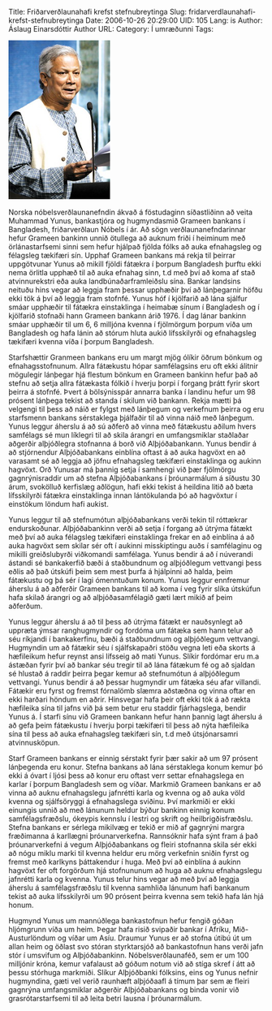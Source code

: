 Title: Friðarverðlaunahafi krefst stefnubreytinga
Slug: fridarverdlaunahafi-krefst-stefnubreytinga
Date: 2006-10-26 20:29:00
UID: 105
Lang: is
Author: Áslaug Einarsdóttir
Author URL: 
Category: Í umræðunni
Tags: 

![Muhammad Yunus](225.jpg)

Norska nóbelsverðlaunanefndin ákvað á föstudaginn síðastliðinn að veita Muhammad Yunus, bankastjóra og hugmyndasmið Grameen bankans í Bangladesh, friðarverðlaun Nóbels í ár. Að sögn verðlaunanefndarinnar hefur Grameen bankinn unnið ötullega að auknum friði í heiminum með örlánastarfsemi sinni sem hefur hjálpað fjölda fólks að auka efnahagsleg og félagsleg tækifæri sín. Upphaf Grameen bankans má rekja til þeirrar uppgötvunar Yunus að mikill fjöldi fátækra í þorpum Bangladesh þurftu ekki nema örlitla upphæð til að auka efnahag sinn, t.d með því að koma af stað atvinnurekstri eða auka landbúnaðarframleiðslu sína. Bankar landsins neituðu hins vegar að leggja fram þessar upphæðir því að lánþegarnir höfðu ekki tök á því að leggja fram stofnfé. Yunus hóf í kjölfarið að lána sjálfur smáar upphæðir til fátækra einstaklinga í heimabæ sínum í Bangladesh og í kjölfarið stofnaði hann Grameen bankann árið 1976. Í dag lánar bankinn smáar upphæðir til um 6, 6 milljóna kvenna í fjölmörgum þorpum víða um Bangladesh og hafa lánin að stórum hluta aukið lífsskilyrði og efnahagsleg tækifæri kvenna víða í þorpum Bangladesh. 

Starfshættir Granmeen bankans eru um margt mjög ólíkir öðrum bönkum og efnahagsstofnunum. Allra fátækustu hópar samfélagsins eru oft ekki álitnir mögulegir lánþegar hjá flestum bönkum en Grameen bankinn hefur það að stefnu að setja allra fátækasta fólkið í hverju þorpi í forgang þrátt fyrir skort þeirra á stofnfé. Þvert á bölsýnisspár annarra banka í landinu hefur um 98 prósent lánþega tekist að standa í skilum við bankann. Rekja mætti þá velgengi til þess að náið er fylgst með lánþegum og verkefnum þeirra og eru starfsmenn bankans sérstaklega þjálfaðir til að vinna náið með lánþegum. Yunus leggur áherslu á að sú aðferð að vinna með fátækustu aðilum hvers samfélags sé mun líklegri til að skila árangri en umfangsmiklar staðlaðar aðgerðir alþjóðlegra stofnanna á borð við Alþjóðabankann. Yunus bendir á að stjórnendur Alþjóðabankans einblína oftast á að auka hagvöxt en að varasamt sé að leggja að jöfnu efnahagsleg tækifæri einstaklinga og aukinn hagvöxt. Orð Yunusar má þannig setja í samhengi við þær fjölmörgu gagnrýnisraddir um að stefna Alþjóðabankans í þróunarmálum á síðustu 30 árum, svokölluð kerfislæg aðlögun, hafi ekki tekist á heildina litið að bæta lífsskilyrði fátækra einstaklinga innan lántökulanda þó að hagvöxtur í einstökum löndum hafi aukist.

Yunus leggur til að stefnumótun alþjóðabankans verði tekin til róttækrar endurskoðunar. Alþjóðabankinn verði að setja í forgang að útrýma fátækt með því að auka félagsleg tækifæri einstaklinga frekar en að einblína á að auka hagvöxt sem skilar sér oft í aukinni misskiptingu auðs í samfélaginu og mikilli greiðslubyrði viðkomandi samfélaga. Yunus bendir á að í núverandi ástandi sé bankakerfið bæði á staðbundnum og alþjóðlegum vettvangi þess eðlis að það útskúfi þeim sem mest þurfa á hjálpinni að halda, þeim fátækustu og þá sér í lagi ómenntuðum konum. Yunus leggur ennfremur áherslu á að aðferðir Grameen bankans til að koma í veg fyrir slíka útskúfun hafa skilað árangri og að alþjóðasamfélagið gæti lært mikið af þeim aðferðum. 

Yunus leggur áherslu á að til þess að útrýma fátækt er nauðsynlegt að uppræta ýmsar ranghugmyndir og fordóma um fátæka sem hann telur að séu ríkjandi í bankakerfinu, bæði á staðbundnum og alþjóðlegum vettvangi. Hugmyndin um að fátækir séu í sjálfskapaðri stöðu vegna leti eða skorts á hæfileikum hefur reynst ansi lífsseig að mati Yunus. Slíkir fordómar eru m.a ástæðan fyrir því að bankar séu tregir til að lána fátækum fé og að sjaldan sé hlustað á raddir þeirra þegar kemur að stefnumótun á alþjóðlegum vettvangi. Yunus bendir á að þessar hugmyndir um fátæka séu afar villandi. Fátækir eru fyrst og fremst fórnalömb slæmra aðstæðna og vinna oftar en ekki harðari höndum en aðrir. Hinsvegar hafa þeir oft ekki tök á að rækta hæfileika sína til jafns við þá sem betur eru staddir fjárhagslega, bendir Yunus á. Í starfi sínu við Grameen bankann hefur hann þannig lagt áherslu á að gefa þeim fátækustu í hverju þorpi tækifæri til þess að nýta hæfileika sína til þess að auka efnahagsleg tækifæri sín, t.d með útsjónarsamri atvinnusköpun.

Starf Grameen bankans er einnig sérstakt fyrir þær sakir að um 97 prósent lánþegenda eru konur. Stefna bankans að lána sérstaklega konum kemur þó ekki á óvart í ljósi þess að konur eru oftast verr settar efnahagslega en karlar í þorpum Bangladesh sem og víðar. Markmið Grameen bankans er að vinna að auknu efnahagslegu jafnrétti karla og kvenna og að auka völd kvenna og sjálfsöryggi á efnahagslega sviðinu. Því markmiði er ekki einungis unnið að með lánunum heldur býður bankinn einnig konum samfélagsfræðslu, ókeypis kennslu í lestri og skrift og heilbrigðisfræðslu. Stefna bankans er sérlega mikilvæg er tekið er mið af gagnrýni margra fræðimanna á karllægni þróunarverkefna. Rannsóknir hafa sýnt fram á það þróunarverkefni á vegum Alþjóðabankans og fleiri stofnanna skila sér ekki að nógu miklu marki til kvenna heldur eru mörg verkefnin sniðin fyrst og fremst með karlkyns þáttakendur í huga. Með því að einblína á aukinn hagvöxt fer oft forgörðum hjá stofnununum að huga að auknu efnahagslegu jafnrétti karla og kvenna. Yunus telur hins vegar að með því að leggja áherslu á samfélagsfræðslu til kvenna samhliða lánunum hafi bankanum tekist að auka lífsskilyrði um 90 prósent þeirra kvenna sem tekið hafa lán hjá honum. 

Hugmynd Yunus um mannúðlega bankastofnun hefur fengið góðan hljómgrunn víða um heim. Þegar hafa risið svipaðir bankar í Afríku, Mið-Austurlöndum og víðar um Asíu. Draumur Yunus er að stofna útibú út um allan heim og öðlast svo stóran styrktarsjóð að bankastofnun hans verði jafn stór í umsvifum og Alþjóðabankinn. Nóbelsverðlaunaféð, sem er um 100 milljónir króna, kemur vafalaust að góðum notum við að stíga skref í átt að þessu stórhuga markmiði. Slíkur Alþjóðbanki fólksins, eins og Yunus nefnir hugmyndina, gæti vel verið raunhæft alþjóðaafl á tímum þar sem æ fleiri gagnrýna umfangsmiklar aðgerðir Alþjóðabankans og  binda vonir við grasrótarstarfsemi til að leita betri lausna í þróunarmálum. 


